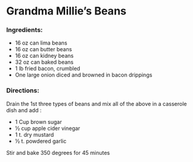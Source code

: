 # Grandma Millie’s Beans

### Ingredients:
* 16 oz can lima beans
* 16 oz can butter beans
* 16 oz can kidney beans
* 32 oz can baked beans
* 1 lb fried bacon, crumbled
* One large onion diced and browned in bacon drippings

### Directions: 
Drain the 1st three types of beans and mix all of the above in a casserole dish and add :
* 1 Cup brown sugar
* ½ cup apple cider vinegar
* 1 t. dry mustard          
* ½ t. powdered garlic
 
Stir and bake 350 degrees for 45 minutes
